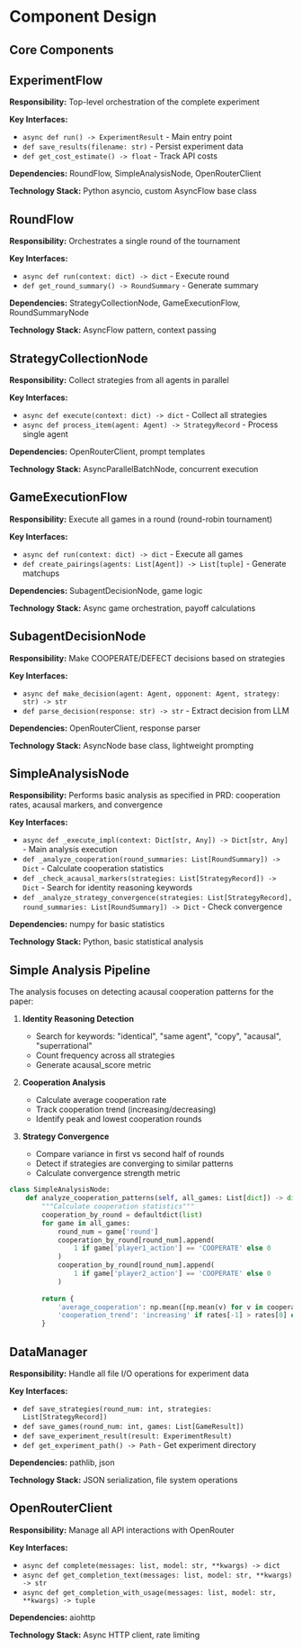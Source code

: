 # Component Design

## Core Components

## ExperimentFlow

**Responsibility:** Top-level orchestration of the complete experiment

**Key Interfaces:**
- `async def run() -> ExperimentResult` - Main entry point
- `def save_results(filename: str)` - Persist experiment data
- `def get_cost_estimate() -> float` - Track API costs

**Dependencies:** RoundFlow, SimpleAnalysisNode, OpenRouterClient

**Technology Stack:** Python asyncio, custom AsyncFlow base class

## RoundFlow

**Responsibility:** Orchestrates a single round of the tournament

**Key Interfaces:**
- `async def run(context: dict) -> dict` - Execute round
- `def get_round_summary() -> RoundSummary` - Generate summary

**Dependencies:** StrategyCollectionNode, GameExecutionFlow, RoundSummaryNode

**Technology Stack:** AsyncFlow pattern, context passing

## StrategyCollectionNode

**Responsibility:** Collect strategies from all agents in parallel

**Key Interfaces:**
- `async def execute(context: dict) -> dict` - Collect all strategies
- `async def process_item(agent: Agent) -> StrategyRecord` - Process single agent

**Dependencies:** OpenRouterClient, prompt templates

**Technology Stack:** AsyncParallelBatchNode, concurrent execution

## GameExecutionFlow

**Responsibility:** Execute all games in a round (round-robin tournament)

**Key Interfaces:**
- `async def run(context: dict) -> dict` - Execute all games
- `def create_pairings(agents: List[Agent]) -> List[tuple]` - Generate matchups

**Dependencies:** SubagentDecisionNode, game logic

**Technology Stack:** Async game orchestration, payoff calculations

## SubagentDecisionNode

**Responsibility:** Make COOPERATE/DEFECT decisions based on strategies

**Key Interfaces:**
- `async def make_decision(agent: Agent, opponent: Agent, strategy: str) -> str`
- `def parse_decision(response: str) -> str` - Extract decision from LLM

**Dependencies:** OpenRouterClient, response parser

**Technology Stack:** AsyncNode base class, lightweight prompting

## SimpleAnalysisNode

**Responsibility:** Performs basic analysis as specified in PRD: cooperation rates, acausal markers, and convergence

**Key Interfaces:**
- `async def _execute_impl(context: Dict[str, Any]) -> Dict[str, Any]` - Main analysis execution
- `def _analyze_cooperation(round_summaries: List[RoundSummary]) -> Dict` - Calculate cooperation statistics
- `def _check_acausal_markers(strategies: List[StrategyRecord]) -> Dict` - Search for identity reasoning keywords
- `def _analyze_strategy_convergence(strategies: List[StrategyRecord], round_summaries: List[RoundSummary]) -> Dict` - Check convergence

**Dependencies:** numpy for basic statistics

**Technology Stack:** Python, basic statistical analysis

## Simple Analysis Pipeline

The analysis focuses on detecting acausal cooperation patterns for the paper:

1. **Identity Reasoning Detection**
   - Search for keywords: "identical", "same agent", "copy", "acausal", "superrational"
   - Count frequency across all strategies
   - Generate acausal_score metric

2. **Cooperation Analysis**
   - Calculate average cooperation rate
   - Track cooperation trend (increasing/decreasing)
   - Identify peak and lowest cooperation rounds

3. **Strategy Convergence**
   - Compare variance in first vs second half of rounds
   - Detect if strategies are converging to similar patterns
   - Calculate convergence strength metric

```python
class SimpleAnalysisNode:
    def analyze_cooperation_patterns(self, all_games: List[dict]) -> dict:
        """Calculate cooperation statistics"""
        cooperation_by_round = defaultdict(list)
        for game in all_games:
            round_num = game['round']
            cooperation_by_round[round_num].append(
                1 if game['player1_action'] == 'COOPERATE' else 0
            )
            cooperation_by_round[round_num].append(
                1 if game['player2_action'] == 'COOPERATE' else 0
            )
        
        return {
            'average_cooperation': np.mean([np.mean(v) for v in cooperation_by_round.values()]),
            'cooperation_trend': 'increasing' if rates[-1] > rates[0] else 'decreasing'
        }
```

## DataManager

**Responsibility:** Handle all file I/O operations for experiment data

**Key Interfaces:**
- `def save_strategies(round_num: int, strategies: List[StrategyRecord])`
- `def save_games(round_num: int, games: List[GameResult])`
- `def save_experiment_result(result: ExperimentResult)`
- `def get_experiment_path() -> Path` - Get experiment directory

**Dependencies:** pathlib, json

**Technology Stack:** JSON serialization, file system operations

## OpenRouterClient

**Responsibility:** Manage all API interactions with OpenRouter

**Key Interfaces:**
- `async def complete(messages: list, model: str, **kwargs) -> dict`
- `async def get_completion_text(messages: list, model: str, **kwargs) -> str`
- `async def get_completion_with_usage(messages: list, model: str, **kwargs) -> tuple`

**Dependencies:** aiohttp

**Technology Stack:** Async HTTP client, rate limiting
